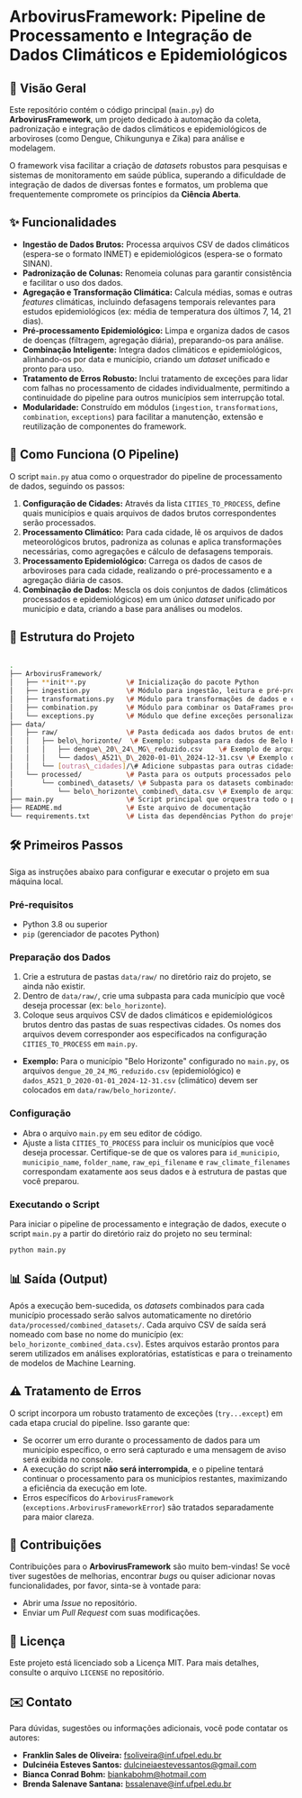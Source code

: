 # ArbovirusFramework: Pipeline de Processamento e Integração de Dados Climáticos e Epidemiológicos

## 📄 Visão Geral

Este repositório contém o código principal (`main.py`) do **ArbovirusFramework**, um projeto dedicado à automação da coleta, padronização e integração de dados climáticos e epidemiológicos de arboviroses (como Dengue, Chikungunya e Zika) para análise e modelagem.

O framework visa facilitar a criação de *datasets* robustos para pesquisas e sistemas de monitoramento em saúde pública, superando a dificuldade de integração de dados de diversas fontes e formatos, um problema que frequentemente compromete os princípios da **Ciência Aberta**.

## ✨ Funcionalidades

* **Ingestão de Dados Brutos:** Processa arquivos CSV de dados climáticos (espera-se o formato INMET) e epidemiológicos (espera-se o formato SINAN).
* **Padronização de Colunas:** Renomeia colunas para garantir consistência e facilitar o uso dos dados.
* **Agregação e Transformação Climática:** Calcula médias, somas e outras *features* climáticas, incluindo defasagens temporais relevantes para estudos epidemiológicos (ex: média de temperatura dos últimos 7, 14, 21 dias).
* **Pré-processamento Epidemiológico:** Limpa e organiza dados de casos de doenças (filtragem, agregação diária), preparando-os para análise.
* **Combinação Inteligente:** Integra dados climáticos e epidemiológicos, alinhando-os por data e município, criando um *dataset* unificado e pronto para uso.
* **Tratamento de Erros Robusto:** Inclui tratamento de exceções para lidar com falhas no processamento de cidades individualmente, permitindo a continuidade do pipeline para outros municípios sem interrupção total.
* **Modularidade:** Construído em módulos (`ingestion`, `transformations`, `combination`, `exceptions`) para facilitar a manutenção, extensão e reutilização de componentes do framework.

## 🚀 Como Funciona (O Pipeline)

O script `main.py` atua como o orquestrador do pipeline de processamento de dados, seguindo os passos:

1. **Configuração de Cidades:** Através da lista `CITIES_TO_PROCESS`, define quais municípios e quais arquivos de dados brutos correspondentes serão processados.
2. **Processamento Climático:** Para cada cidade, lê os arquivos de dados meteorológicos brutos, padroniza as colunas e aplica transformações necessárias, como agregações e cálculo de defasagens temporais.
3. **Processamento Epidemiológico:** Carrega os dados de casos de arboviroses para cada cidade, realizando o pré-processamento e a agregação diária de casos.
4. **Combinação de Dados:** Mescla os dois conjuntos de dados (climáticos processados e epidemiológicos) em um único *dataset* unificado por município e data, criando a base para análises ou modelos.

## 📁 Estrutura do Projeto

```bash

.
├── ArbovirusFramework/
│   ├── **init**.py          \# Inicialização do pacote Python
│   ├── ingestion.py         \# Módulo para ingestão, leitura e pré-processamento de dados brutos
│   ├── transformations.py   \# Módulo para transformações de dados e criação de features
│   ├── combination.py       \# Módulo para combinar os DataFrames processados
│   └── exceptions.py        \# Módulo que define exceções personalizadas do framework
├── data/
│   ├── raw/                 \# Pasta dedicada aos dados brutos de entrada
│   │   ├── belo\_horizonte/  \# Exemplo: subpasta para dados de Belo Horizonte
│   │   │   ├── dengue\_20\_24\_MG\_reduzido.csv    \# Exemplo de arquivo epidemiológico bruto
│   │   │   └── dados\_A521\_D\_2020-01-01\_2024-12-31.csv \# Exemplo de arquivo climático bruto (INMET)
│   │   └── [outras\_cidades]/\# Adicione subpastas para outras cidades conforme configurado em main.py
│   └── processed/           \# Pasta para os outputs processados pelo framework
│       └── combined\_datasets/ \# Subpasta para os datasets combinados finais
│           └── belo\_horizonte\_combined\_data.csv \# Exemplo de arquivo de saída combinado
├── main.py                  \# Script principal que orquestra todo o pipeline de processamento
├── README.md                \# Este arquivo de documentação
└── requirements.txt         \# Lista das dependências Python do projeto

````

## 🛠️ Primeiros Passos

Siga as instruções abaixo para configurar e executar o projeto em sua máquina local.

### Pré-requisitos

* Python 3.8 ou superior
* `pip` (gerenciador de pacotes Python)

### Preparação dos Dados

1. Crie a estrutura de pastas `data/raw/` no diretório raiz do projeto, se ainda não existir.
2. Dentro de `data/raw/`, crie uma subpasta para cada município que você deseja processar (ex: `belo_horizonte`).
3. Coloque seus arquivos CSV de dados climáticos e epidemiológicos brutos dentro das pastas de suas respectivas cidades. Os nomes dos arquivos devem corresponder aos especificados na configuração `CITIES_TO_PROCESS` em `main.py`.

* **Exemplo:** Para o município "Belo Horizonte" configurado no `main.py`, os arquivos `dengue_20_24_MG_reduzido.csv` (epidemiológico) e `dados_A521_D_2020-01-01_2024-12-31.csv` (climático) devem ser colocados em `data/raw/belo_horizonte/`.

### Configuração

* Abra o arquivo `main.py` em seu editor de código.
* Ajuste a lista `CITIES_TO_PROCESS` para incluir os municípios que você deseja processar. Certifique-se de que os valores para `id_municipio`, `municipio_name`, `folder_name`, `raw_epi_filename` e `raw_climate_filenames` correspondam exatamente aos seus dados e à estrutura de pastas que você preparou.

### Executando o Script

Para iniciar o pipeline de processamento e integração de dados, execute o script `main.py` a partir do diretório raiz do projeto no seu terminal:

```bash
python main.py
````

## 📊 Saída (Output)

Após a execução bem-sucedida, os *datasets* combinados para cada município processado serão salvos automaticamente no diretório `data/processed/combined_datasets/`. Cada arquivo CSV de saída será nomeado com base no nome do município (ex: `belo_horizonte_combined_data.csv`). Estes arquivos estarão prontos para serem utilizados em análises exploratórias, estatísticas e para o treinamento de modelos de Machine Learning.

## ⚠️ Tratamento de Erros

O script incorpora um robusto tratamento de exceções (`try...except`) em cada etapa crucial do pipeline. Isso garante que:

* Se ocorrer um erro durante o processamento de dados para um município específico, o erro será capturado e uma mensagem de aviso será exibida no console.
* A execução do script **não será interrompida**, e o pipeline tentará continuar o processamento para os municípios restantes, maximizando a eficiência da execução em lote.
* Erros específicos do `ArbovirusFramework` (`exceptions.ArbovirusFrameworkError`) são tratados separadamente para maior clareza.

## 🤝 Contribuições

Contribuições para o **ArbovirusFramework** são muito bem-vindas\! Se você tiver sugestões de melhorias, encontrar *bugs* ou quiser adicionar novas funcionalidades, por favor, sinta-se à vontade para:

* Abrir uma *Issue* no repositório.
* Enviar um *Pull Request* com suas modificações.

## 📄 Licença

Este projeto está licenciado sob a Licença MIT. Para mais detalhes, consulte o arquivo `LICENSE` no repositório.

## ✉️ Contato

Para dúvidas, sugestões ou informações adicionais, você pode contatar os autores:

* **Franklin Sales de Oliveira:** [fsoliveira@inf.ufpel.edu.br](mailto:fsoliveira@inf.ufpel.edu.br)
* **Dulcinéia Esteves Santos:** [dulcineiaestevessantos@gmail.com](mailto:dulcineiaestevessantos@gmail.com)
* **Bianca Conrad Bohm:** [biankabohm@hotmail.com](mailto:biankabohm@hotmail.com)
* **Brenda Salenave Santana:** [bssalenave@inf.ufpel.edu.br](mailto:bssalenave@inf.ufpel.edu.br)
